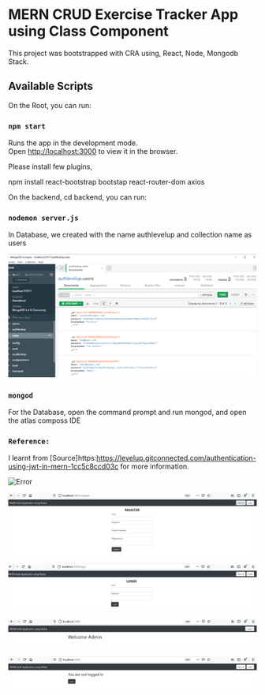 # MERN CRUD Exercise Tracker App using Class Component

This project was bootstrapped with CRA using, React, Node, Mongodb Stack.

## Available Scripts

On the Root, you can run:

### `npm start`

Runs the app in the development mode.\
Open [http://localhost:3000](http://localhost:3000) to view it in the browser.

Please install few plugins,

npm install react-bootstrap bootstap react-router-dom axios

On the backend, cd backend, you can run:

### `nodemon server.js`

In Database, we created with the name authlevelup and collection name as users

![database](https://github.com/HSarfaraz/MERN-Auth-jwt/blob/main/database.png)

### `mongod`

For the Database, open the command prompt and run mongod, and open the atlas composs IDE 

### `Reference:`

I learnt from [Source]https:https://levelup.gitconnected.com/authentication-using-jwt-in-mern-1cc5c8ccd03c for more information.


![Error](https://github.com/HSarfaraz/MERN-Auth-jwth/blob/main/error.png)

![signup](https://github.com/HSarfaraz/MERN-Auth-jwt/blob/main/signup.png)

![login](https://github.com/HSarfaraz/MERN-Auth-jwt/blob/main/login.png)

![logout](https://github.com/HSarfaraz/MERN-Auth-jwt/blob/main/logout.png)

![Afterlogout](https://github.com/HSarfaraz/MERN-Auth-jwt/blob/main/afterlogout.png)
